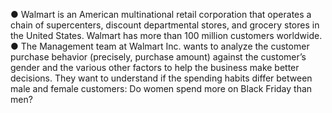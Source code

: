 ● Walmart is an American multinational retail corporation that operates a chain of
supercenters, discount departmental stores, and grocery stores in the United States.
Walmart has more than 100 million customers worldwide.
● The Management team at Walmart Inc. wants to analyze the customer purchase
behavior (precisely, purchase amount) against the customer’s gender and the various
other factors to help the business make better decisions. They want to understand if the
spending habits differ between male and female customers: Do women spend more on
Black Friday than men?
